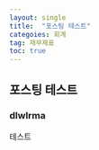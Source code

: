 ```yaml
---
layout: single
title:  "포스팅 테스트"
categoies: 회계
tag: 재무제표
toc: true
---
```


## 포스팅 테스트

### dlwlrma

테스트
